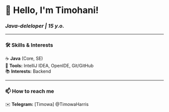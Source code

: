 #  **👋 Hello, I'm Timohani!**  
### *Java-deleloper | 15 y.o.*  

---

### **🛠️ Skills & Interests**  
☕ **Java** (Core, SE)  
🔧 **Tools:** IntelliJ IDEA, OpenIDE, Git/GitHub  
📚 **Interests:** Backend

---

### **📫 How to reach me**  
✉️ **Telegram:** [Timowa] @TimowaHarris
